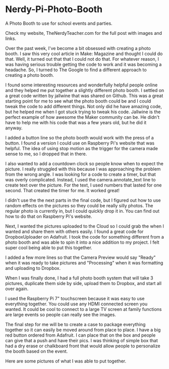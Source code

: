 # Nerdy-Pi-Photo-Booth
A Photo Booth to use for school events and parties.

Check my website, TheNerdyTeacher.com for the full post with images and links. 

Over the past week, I've become a bit obsessed with creating a photo booth. I saw this very cool article in Make: Magazine and thought I could do that. Well, it turned out that that I could not do that. For whatever reason, I was having serious trouble getting the code to work and it was becoming a headache. So, I turned to The Google to find a different approach to creating a photo booth. 

I found some interesting resources and wonderfully helpful people online and they helped me put together a slightly different photo booth. I settled on a great code written by jallwine that was shared on Github. This was a great starting point for me to see what the photo booth could be and I could tweak the code to add different things. Not only did he have amazing code, but he helped me when I got stuck trying to tweak his code. Jallwine is the perfect example of how awesome the Maker community can be. He didn't have to help me with his code that was a few years old, but he did it anyway. 

I added a button line so the photo booth would work with the press of a button. I found a version I could use on Raspberry Pi's website that was helpful. The idea of using stop motion as the trigger for the camera made sense to me, so I dropped that in there. 

I also wanted to add a countdown clock so people know when to expect the picture. I really struggled with this because I was approaching the problem from the wrong angle. I was looking for a code to create a timer, but that was overly complicated. Instead, I used the camera.annotate_text line to create text over the picture. For the text, I used numbers that lasted for one second. That created the timer for me. It worked great!

I didn't use the the next parts in the final code, but I figured out how to use random effects on the pictures so they could be really silly photos. The regular photo is currently in, but I could quickly drop it in. You can find out how to do that on Raspberry Pi's website.

Next, I wanted the pictures uploaded to the Cloud so I could grab the when I wanted and share them with others easily. I found a great code for DropboxUploader on Adafruit. I took the code for something different from a photo booth and was able to spin it into a nice addition to my project. I felt super cool being able to put this together. 

I added a few more lines so that the Camera Preview would say "Ready" when it was ready to take pictures and "Processing" when it was formatting and uploading to Dropbox. 

When I was finally done, I had a full photo booth system that will take 3 pictures, duplicate them side by side, upload them to Dropbox, and start all over again. 

I used the Raspberry Pi 7" touchscreen because it was easy to use everything together. You could use any HDMI connected screen you wanted. It could be cool to connect to a large TV screen at family functions are large events so people can really see the images. 

The final step for me will be to create a case to package everything together so it can easily be moved around from place to place. I have a big red button ordered from Adafruit. I can place that on the box and people can give that a push and have their pics. I was thinking of  simple box that had a dry erase or chalkboard front that would allow people to personalize the booth based on the event. 

Here are some pictures of what I was able to put together.

